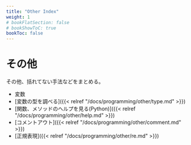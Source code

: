 ```yaml
---
title: "Other Index"
weight: 1
# bookFlatSection: false
# bookShowToC: true
bookToc: false
---
```


# その他

その他、括れてない手法などをまとめる。

- 変数
 - [変数の型を調べる]({{< relref "/docs/programming/other/type.md" >}})
- [関数、メソッドのヘルプを見る(Python)]({{< relref "/docs/programming/other/help.md" >}})
- [コメントアウト]({{< relref "/docs/programming/other/comment.md" >}})
- [正規表現]({{< relref "/docs/programming/other/re.md" >}})
